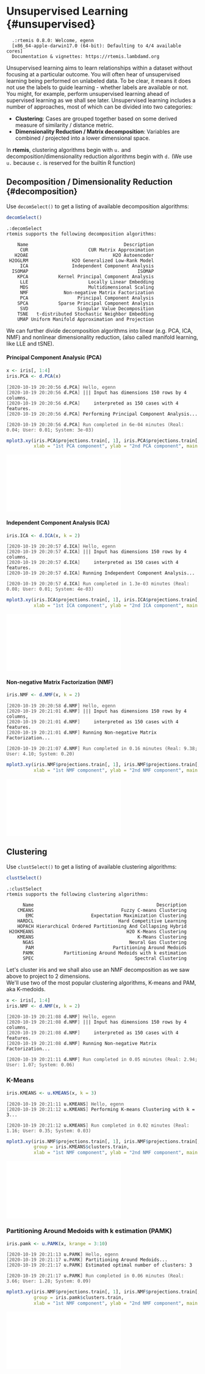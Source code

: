 # Unsupervised Learning {#unsupervised}



<STYLE type='text/css' scoped>
PRE.fansi SPAN {padding-top: .25em; padding-bottom: .25em};
</STYLE>


```
  .:rtemis 0.8.0: Welcome, egenn
  [x86_64-apple-darwin17.0 (64-bit): Defaulting to 4/4 available cores]
  Documentation & vignettes: https://rtemis.lambdamd.org
```

Unsupervised learning aims to learn relationships within a dataset without focusing at a particular outcome. You will often hear of unsupervised learning being performed on unlabeled data. To be clear, it means it does not use the labels to guide learning - whether labels are available or not. You might, for example, perform unsupervised learning ahead of supervised learning as we shall see later. Unsupervised learning includes a number of approaches, most of which can be divided into two categories:

* __Clustering__: Cases are grouped together based on some derived measure of similarity / distance metric.
* __Dimensionality Reduction / Matrix decomposition__: Variables are combined / projected into a lower dimensional space.

In **rtemis**, clustering algorithms begin with `u.` and decomposition/dimensionality reduction algorithms begin with `d.` (We use `u.` because `c.` is reserved for the builtin R function)

## Decomposition / Dimensionality Reduction {#decomposition}

Use `decomSelect()` to get a listing of available decomposition algorithms:

```r
decomSelect()
```

```
.:decomSelect
rtemis supports the following decomposition algorithms:

    Name                                   Description
     CUR                      CUR Matrix Approximation
   H2OAE                               H2O Autoencoder
 H2OGLRM                H2O Generalized Low-Rank Model
     ICA                Independent Component Analysis
  ISOMAP                                        ISOMAP
    KPCA           Kernel Principal Component Analysis
     LLE                      Locally Linear Embedding
     MDS                      Multidimensional Scaling
     NMF             Non-negative Matrix Factorization
     PCA                  Principal Component Analysis
    SPCA           Sparse Principal Component Analysis
     SVD                  Singular Value Decomposition
    TSNE   t-distributed Stochastic Neighbor Embedding
    UMAP Uniform Manifold Approximation and Projection
```

We can further divide decomposition algorithms into linear (e.g. PCA, ICA, NMF) and nonlinear dimensionality reduction, (also called manifold learning, like LLE and tSNE).

#### Principal Component Analysic (PCA)


```r
x <- iris[, 1:4]
iris.PCA <- d.PCA(x)
```

<PRE class="fansi fansi-output"><CODE><span style='color: #555555;'>[2020-10-19 20:20:56</span><span style='color: #555555;font-weight: bold;'> d.PCA</span><span style='color: #555555;'>] Hello,</span><span> </span><span style='color: #555555;'>egenn</span><span> 
</span><span style='color: #555555;'>[2020-10-19 20:20:56</span><span style='color: #555555;font-weight: bold;'> d.PCA</span><span style='color: #555555;'>] </span><span>||| Input has dimensions 150 rows by 4 columns, 
</span><span style='color: #555555;'>[2020-10-19 20:20:56</span><span style='color: #555555;font-weight: bold;'> d.PCA</span><span style='color: #555555;'>] </span><span>    interpreted as 150 cases with 4 features. 
</span><span style='color: #555555;'>[2020-10-19 20:20:56</span><span style='color: #555555;font-weight: bold;'> d.PCA</span><span style='color: #555555;'>] </span><span>Performing Principal Component Analysis... 

</span><span style='color: #555555;'>[2020-10-19 20:20:56</span><span style='color: #555555;font-weight: bold;'> d.PCA</span><span style='color: #555555;'>] Run completed in 6e-04 minutes (Real: 0.04; User: 0.01; System: 3e-03)</span><span> 
</span></CODE></PRE>

```r
mplot3.xy(iris.PCA$projections.train[, 1], iris.PCA$projections.train[, 2], group = iris$Species,
          xlab = "1st PCA component", ylab = "2nd PCA component", main = "PCA on iris")
```

![](88-Unsupervised_files/figure-latex/unnamed-chunk-5-1.pdf)<!-- --> 

#### Independent Component Analysis (ICA)


```r
iris.ICA <- d.ICA(x, k = 2)
```

<PRE class="fansi fansi-output"><CODE><span style='color: #555555;'>[2020-10-19 20:20:57</span><span style='color: #555555;font-weight: bold;'> d.ICA</span><span style='color: #555555;'>] Hello,</span><span> </span><span style='color: #555555;'>egenn</span><span> 
</span><span style='color: #555555;'>[2020-10-19 20:20:57</span><span style='color: #555555;font-weight: bold;'> d.ICA</span><span style='color: #555555;'>] </span><span>||| Input has dimensions 150 rows by 4 columns, 
</span><span style='color: #555555;'>[2020-10-19 20:20:57</span><span style='color: #555555;font-weight: bold;'> d.ICA</span><span style='color: #555555;'>] </span><span>    interpreted as 150 cases with 4 features. 
</span><span style='color: #555555;'>[2020-10-19 20:20:57</span><span style='color: #555555;font-weight: bold;'> d.ICA</span><span style='color: #555555;'>] </span><span>Running Independent Component Analysis... 

</span><span style='color: #555555;'>[2020-10-19 20:20:57</span><span style='color: #555555;font-weight: bold;'> d.ICA</span><span style='color: #555555;'>] Run completed in 1.3e-03 minutes (Real: 0.08; User: 0.01; System: 4e-03)</span><span> 
</span></CODE></PRE>

```r
mplot3.xy(iris.ICA$projections.train[, 1], iris.ICA$projections.train[, 2], group = iris$Species,
          xlab = "1st ICA component", ylab = "2nd ICA component", main = "ICA on iris")
```

![](88-Unsupervised_files/figure-latex/unnamed-chunk-6-1.pdf)<!-- --> 

#### Non-negative Matrix Factorization (NMF)


```r
iris.NMF <- d.NMF(x, k = 2)
```

<PRE class="fansi fansi-output"><CODE><span style='color: #555555;'>[2020-10-19 20:20:58</span><span style='color: #555555;font-weight: bold;'> d.NMF</span><span style='color: #555555;'>] Hello,</span><span> </span><span style='color: #555555;'>egenn</span><span> 
</span><span style='color: #555555;'>[2020-10-19 20:21:01</span><span style='color: #555555;font-weight: bold;'> d.NMF</span><span style='color: #555555;'>] </span><span>||| Input has dimensions 150 rows by 4 columns, 
</span><span style='color: #555555;'>[2020-10-19 20:21:01</span><span style='color: #555555;font-weight: bold;'> d.NMF</span><span style='color: #555555;'>] </span><span>    interpreted as 150 cases with 4 features. 
</span><span style='color: #555555;'>[2020-10-19 20:21:01</span><span style='color: #555555;font-weight: bold;'> d.NMF</span><span style='color: #555555;'>] </span><span>Running Non-negative Matrix Factorization... 

</span><span style='color: #555555;'>[2020-10-19 20:21:07</span><span style='color: #555555;font-weight: bold;'> d.NMF</span><span style='color: #555555;'>] Run completed in 0.16 minutes (Real: 9.38; User: 4.10; System: 0.20)</span><span> 
</span></CODE></PRE>

```r
mplot3.xy(iris.NMF$projections.train[, 1], iris.NMF$projections.train[, 2], group = iris$Species,
          xlab = "1st NMF component", ylab = "2nd NMF component", main = "NMF on iris")
```

![](88-Unsupervised_files/figure-latex/unnamed-chunk-7-1.pdf)<!-- --> 

## Clustering

Use `clustSelect()` to get a listing of available clustering algorithms:

```r
clustSelect()
```

```
.:clustSelect
rtemis supports the following clustering algorithms:

      Name                                             Description
    CMEANS                                Fuzzy C-means Clustering
       EMC                     Expectation Maximization Clustering
    HARDCL                               Hard Competitive Learning
    HOPACH Hierarchical Ordered Partitioning And Collapsing Hybrid
 H2OKMEANS                                  H2O K-Means Clustering
    KMEANS                                      K-Means Clustering
      NGAS                                   Neural Gas Clustering
       PAM                             Partitioning Around Medoids
      PAMK           Partitioning Around Medoids with k estimation
      SPEC                                     Spectral Clustering
```

Let's cluster iris and we shall also use an NMF decomposition as we saw above to project to 2 dimensions.  
We'll use two of the most popular clustering algorithms, K-means and PAM, aka K-medoids.


```r
x <- iris[, 1:4]
iris.NMF <- d.NMF(x, k = 2)
```

<PRE class="fansi fansi-output"><CODE><span style='color: #555555;'>[2020-10-19 20:21:08</span><span style='color: #555555;font-weight: bold;'> d.NMF</span><span style='color: #555555;'>] Hello,</span><span> </span><span style='color: #555555;'>egenn</span><span> 
</span><span style='color: #555555;'>[2020-10-19 20:21:08</span><span style='color: #555555;font-weight: bold;'> d.NMF</span><span style='color: #555555;'>] </span><span>||| Input has dimensions 150 rows by 4 columns, 
</span><span style='color: #555555;'>[2020-10-19 20:21:08</span><span style='color: #555555;font-weight: bold;'> d.NMF</span><span style='color: #555555;'>] </span><span>    interpreted as 150 cases with 4 features. 
</span><span style='color: #555555;'>[2020-10-19 20:21:08</span><span style='color: #555555;font-weight: bold;'> d.NMF</span><span style='color: #555555;'>] </span><span>Running Non-negative Matrix Factorization... 

</span><span style='color: #555555;'>[2020-10-19 20:21:11</span><span style='color: #555555;font-weight: bold;'> d.NMF</span><span style='color: #555555;'>] Run completed in 0.05 minutes (Real: 2.94; User: 1.07; System: 0.06)</span><span> 
</span></CODE></PRE>

### K-Means


```r
iris.KMEANS <- u.KMEANS(x, k = 3)
```

<PRE class="fansi fansi-output"><CODE><span style='color: #555555;'>[2020-10-19 20:21:11</span><span style='color: #555555;font-weight: bold;'> u.KMEANS</span><span style='color: #555555;'>] Hello,</span><span> </span><span style='color: #555555;'>egenn</span><span> 
</span><span style='color: #555555;'>[2020-10-19 20:21:12</span><span style='color: #555555;font-weight: bold;'> u.KMEANS</span><span style='color: #555555;'>] </span><span>Performing K-means Clustering with k = 3... 

</span><span style='color: #555555;'>[2020-10-19 20:21:12</span><span style='color: #555555;font-weight: bold;'> u.KMEANS</span><span style='color: #555555;'>] Run completed in 0.02 minutes (Real: 1.16; User: 0.35; System: 0.03)</span><span> 
</span></CODE></PRE>

```r
mplot3.xy(iris.NMF$projections.train[, 1], iris.NMF$projections.train[, 2],
          group = iris.KMEANS$clusters.train,
          xlab = "1st NMF component", ylab = "2nd NMF component", main = "KMEANS on iris")
```

![](88-Unsupervised_files/figure-latex/unnamed-chunk-10-1.pdf)<!-- --> 

### Partitioning Around Medoids with k estimation (PAMK)


```r
iris.pamk <- u.PAMK(x, krange = 3:10)
```

<PRE class="fansi fansi-output"><CODE><span style='color: #555555;'>[2020-10-19 20:21:13</span><span style='color: #555555;font-weight: bold;'> u.PAMK</span><span style='color: #555555;'>] Hello,</span><span> </span><span style='color: #555555;'>egenn</span><span> 
</span><span style='color: #555555;'>[2020-10-19 20:21:17</span><span style='color: #555555;font-weight: bold;'> u.PAMK</span><span style='color: #555555;'>] </span><span>Partitioning Around Medoids... 
</span><span style='color: #555555;'>[2020-10-19 20:21:17</span><span style='color: #555555;font-weight: bold;'> u.PAMK</span><span style='color: #555555;'>] </span><span>Estimated optimal number of clusters: 3 

</span><span style='color: #555555;'>[2020-10-19 20:21:17</span><span style='color: #555555;font-weight: bold;'> u.PAMK</span><span style='color: #555555;'>] Run completed in 0.06 minutes (Real: 3.66; User: 1.28; System: 0.09)</span><span> 
</span></CODE></PRE>

```r
mplot3.xy(iris.NMF$projections.train[, 1], iris.NMF$projections.train[, 2],
          group = iris.pamk$clusters.train,
          xlab = "1st NMF component", ylab = "2nd NMF component", main = "PAM on iris")
```

![](88-Unsupervised_files/figure-latex/unnamed-chunk-11-1.pdf)<!-- --> 

